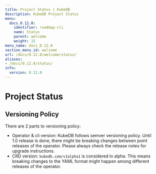 ```yaml
---
title: Project Status | KubeDB
description: KubeDB Project Status
menu:
  docs_0.12.0:
    identifier: roadmap-cli
    name: Status
    parent: welcome
    weight: 15
menu_name: docs_0.12.0
section_menu_id: welcome
url: /docs/0.12.0/welcome/status/
aliases:
- /docs/0.12.0/status/
info:
  version: 0.12.0
---
```


# Project Status

## Versioning Policy

There are 2 parts to versioning policy:

 - Operator & cli version: KubeDB follows semver versioning policy. Until 1.0 release is done, there might be breaking changes between point releases of the operator. Please always check the release notes for upgrade instructions.
 - CRD version: `kubedb.com/v1alpha1` is considered in alpha. This means breaking changes to the YAML format might happen among different releases of the operator.
